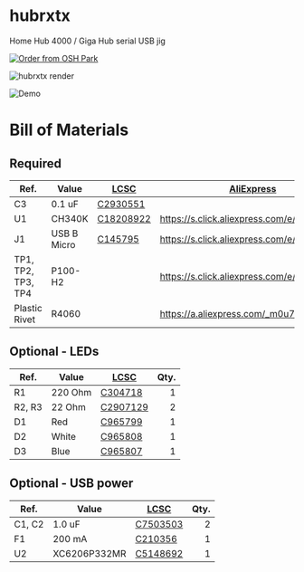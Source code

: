 # hubrxtx
Home Hub 4000 / Giga Hub serial USB jig

<a href="https://oshpark.com/shared_projects/M0UZDN4L"><img src="https://oshpark.com/assets/badge-5b7ec47045b78aef6eb9d83b3bac6b1920de805e9a0c227658eac6e19a045b9c.png" alt="Order from OSH Park"></img></a>

![hubrxtx render](https://github.com/user-attachments/assets/fc04fefb-1c8a-4c05-ba8b-d172a93cc952)

![Demo](https://github.com/user-attachments/assets/40ad535f-89cf-491e-9bc3-5f3d989d6755)


# Bill of Materials

## Required

| Ref.               | Value        | [LCSC](https://www.lcsc.com/) | [AliExpress](https://www.aliexpress.com) | Qty. |
| --                 | --           | --                            | --                                       | --:  |
| C3                 | 0.1 uF       | [C2930551](https://www.lcsc.com/product-detail/Multilayer-Ceramic-Capacitors-MLCC-SMD-SMT_YAGEO-CC0603KRX5R8BB104_C2930551.html)   |  | 1    |
| U1                 | CH340K       | [C18208922](https://www.lcsc.com/product-detail/USB-Converters_WCH-Jiangsu-Qin-Heng-CH340K_C18208922.html) | <https://s.click.aliexpress.com/e/_mKKYYbw> | 1    |
| J1                 | USB B Micro  | [C145795](https://www.lcsc.com/product-detail/USB-Connectors_Korean-Hroparts-Elec-U-D-M5DD-W-1_C145795.html) | <https://s.click.aliexpress.com/e/_mMzctcY> | 1    |
| TP1, TP2, TP3, TP4 | P100-H2      |  | <https://s.click.aliexpress.com/e/_mO8N2oG> | 4    |
| Plastic Rivet | R4060        |  | <https://a.aliexpress.com/_m0u7X0g>         | 2    |

## Optional - LEDs

| Ref.               | Value        | [LCSC](https://www.lcsc.com/) | Qty. |
| --                 | --           | --                            | --:  |
| R1              | 220 Ohm      | [C304718](https://www.lcsc.com/product-detail/Chip-Resistor-Surface-Mount_FH-Guangdong-Fenghua-Advanced-Tech-RS-03K2200FT_C304718.html) | 1 |
| R2, R3          | 22 Ohm       | [C2907129](https://www.lcsc.com/product-detail/Chip-Resistor-Surface-Mount_FOJAN-FRC0603J220-TS_C2907129.html) | 2 |
| D1              | Red          | [C965799](https://www.lcsc.com/product-detail/span-style-background-color-ff0-LED-span-Indication-Discrete_XINGLIGHT-XL-1608SURC-06_C965799.html) | 1 |
| D2              | White        | [C965808](https://www.lcsc.com/product-detail/LED-Indication-Discrete_XINGLIGHT-XL-1608UWC-04_C965808.html) | 1 |
| D3              | Blue         | [C965807](https://www.lcsc.com/product-detail/LED-Indication-Discrete_XINGLIGHT-XL-1608UBC-04_C965807.html) | 1 |

## Optional - USB power

| Ref.            | Value        | [LCSC](https://www.lcsc.com/) | Qty. |
| --              | --           | --                            | --:  |
| C1, C2          | 1.0 uF       | [C7503503](https://www.lcsc.com/product-detail/Multilayer-Ceramic-Capacitors-MLCC-SMD-SMT_HRE-CGA0603X7R105K250JT_C7503503.html) | 2    |
| F1              | 200 mA       | [C210356](https://www.lcsc.com/product-detail/Resettable-Fuses_BOURNS-MF-FSMF020X-2_C210356.html) | 1    |
| U2              | XC6206P332MR | [C5148692](https://www.lcsc.com/product-detail/Voltage-Regulators-Linear-Low-Drop-Out-LDO-Regulators_HXY-MOSFET-XC6206P332MR_C5148692.html) | 1 |

